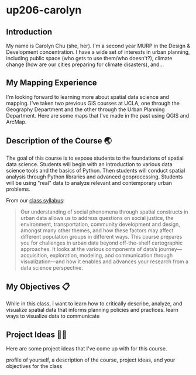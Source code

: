 # up206-carolyn

## Introduction 
My name is Carolyn Chu (she, her). I'm a second year MURP in the Design & Development concentration. I have a wide set of interests in urban planning, including public space (who gets to use them/who doesn't?), climate change (how are our cities preparing for climate disasters), and...

## My Mapping Experience
I'm looking forward to learning more about spatial data science and mapping. I've taken two previous GIS courses at UCLA, one through the Geography Department and the other through the Urban Planning Department. Here are some maps that I've made in the past using QGIS and ArcMap.

## Description of the Course :earth_asia:
The goal of this course is to expose students to the foundations of spatial data science. Students will begin with an introduction to various data science tools and the basics of Python. Then students will conduct spatial analysis through Python libraries and advanced geoprocessing. Students will be using "real" data to analyze relevant and contemporary urban problems.

From our [class syllabus](https://github.com/yohman/22W-UP206A):
>Our understanding of social phenomena through spatial constructs in urban data allows us to address questions on social justice, the environment, transportation, community development and design, amongst many other themes, and how these factors may affect different population groups in different ways. This course prepares you for challenges in urban data beyond off-the-shelf cartographic approaches. It looks at the various components of data’s journey—acquisition, exploration, modeling, and communication through visualization—and how it enables and advances your research from a data science perspective.

## My Objectives :clipboard:
While in this class, I want to learn how to critically describe, analyze, and visualize spatial data that informs planning policies and practices.
learn ways to visualize data to communicate

## Project Ideas :memo::pencil:
Here are some project ideas that I've come up with for this course.

profile of yourself, a description of the course, project ideas, and your objectives for the class
